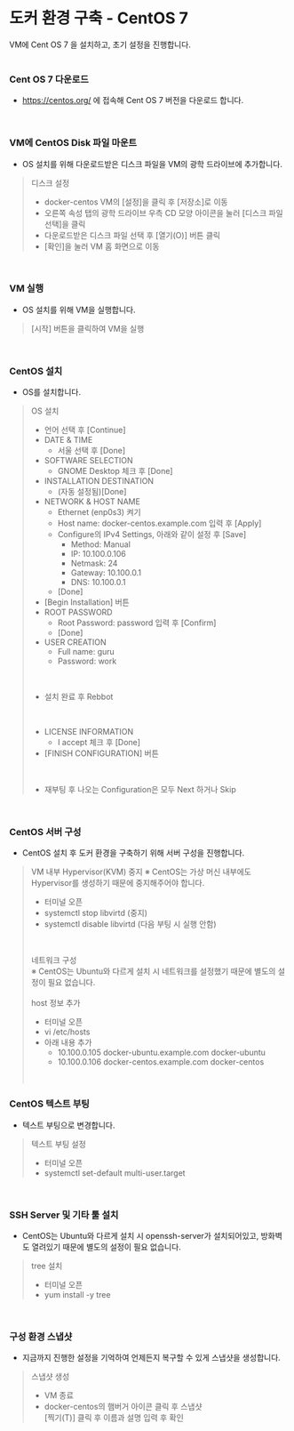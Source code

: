 # 도커 환경 구축 - CentOS 7

VM에 Cent OS 7 을 설치하고, 초기 설정을 진행합니다.   
<br />

### Cent OS 7 다운로드
- https://centos.org/ 에 접속해 Cent OS 7 버전을 다운로드 합니다.   
<br />

### VM에 CentOS Disk 파일 마운트
- OS 설치를 위해 다운로드받은 디스크 파일을 VM의 광학 드라이브에 추가합니다.   

> 디스크 설정   
> - docker-centos VM의 [설정]을 클릭 후 [저장소]로 이동   
> - 오른쪽 속성 탭의 광학 드라이브 우측 CD 모양 아이콘을 눌러 [디스크 파일 선택]을 클릭   
> - 다운로드받은 디스크 파일 선택 후 [열기(O)] 버튼 클릭   
> - [확인]을 눌러 VM 홈 화면으로 이동   
<br />

### VM 실행
- OS 설치를 위해 VM을 실행합니다.   

> [시작] 버튼을 클릭하여 VM을 실행   
<br />

### CentOS 설치
- OS를 설치합니다.

> OS 설치
> - 언어 선택 후 [Continue]
> - DATE & TIME
>   - 서울 선택 후 [Done]
> - SOFTWARE SELECTION
>   - GNOME Desktop 체크 후 [Done]
> - INSTALLATION DESTINATION
>   - (자동 설정됨)[Done]
> - NETWORK & HOST NAME
>   - Ethernet (enp0s3) 켜기
>   - Host name: docker-centos.example.com 입력 후 [Apply]
>   - Configure의 IPv4 Settings, 아래와 같이 설정 후 [Save]
>     - Method: Manual
>     - IP: 10.100.0.106
>     - Netmask: 24
>     - Gateway: 10.100.0.1
>     - DNS: 10.100.0.1
>   - [Done]
> - [Begin Installation] 버튼
> - ROOT PASSWORD
>   - Root Password: password 입력 후 [Confirm]
>   - [Done]
> - USER CREATION
>   - Full name: guru
>   - Password: work
> <br />
>
> - 설치 완료 후 Rebbot
> <br />
>
> - LICENSE INFORMATION
>   - I accept 체크 후 [Done]
> - [FINISH CONFIGURATION] 버튼
> <br />
>
> - 재부팅 후 나오는 Configuration은 모두 Next 하거나 Skip
<br />

### CentOS 서버 구성
- CentOS 설치 후 도커 환경을 구축하기 위해 서버 구성을 진행합니다.   

> VM 내부 Hypervisor(KVM) 중지
> ※ CentOS는 가상 머신 내부에도 Hypervisor를 생성하기 때문에 중지해주어야 합니다.
> - 터미널 오픈  
> - systemctl stop libvirtd (중지)
> - systemctl disable libvirtd (다음 부팅 시 실행 안함)   
> <br />
>
> 네트워크 구성   
> ※ CentOS는 Ubuntu와 다르게 설치 시 네트워크를 설정했기 때문에 별도의 설정이 필요 없습니다.   
> <br />
> host 정보 추가   
> - 터미널 오픈
> - vi /etc/hosts   
> - 아래 내용 추가   
>   - 10.100.0.105  docker-ubuntu.example.com docker-ubuntu   
>   - 10.100.0.106  docker-centos.example.com docker-centos   
> <br />
>   

### CentOS 텍스트 부팅
- 텍스트 부팅으로 변경합니다.   

> 텍스트 부팅 설정   
> - 터미널 오픈
> - systemctl set-default multi-user.target   
<br />

### SSH Server 및 기타 툴 설치
- CentOS는 Ubuntu와 다르게 설치 시 openssh-server가 설치되어있고, 방화벽도 열려있기 때문에 별도의 설정이 필요 없습니다.   
> tree 설치
> - 터미널 오픈
> - yum install -y tree
<br />

### 구성 환경 스냅샷
- 지금까지 진행한 설정을 기억하여 언제든지 복구할 수 있게 스냅샷을 생성합니다.   

> 스냅샷 생성   
> - VM 종료   
> - docker-centos의 햄버거 아이콘 클릭 후 스냅샷   
> [찍기(T)] 클릭 후 이름과 설명 입력 후 확인   
